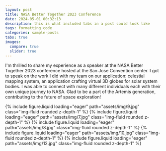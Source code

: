 ```yaml
---
layout: post
title: NASA Better Together 2023 Conference
date: 2024-05-01 00:32:13
description: this is what included tabs in a post could look like
tags: formatting code
categories: sample-posts
tabs: true
images:
  compare: true
  slider: true
---
```


I'm thrilled to share my experience as a speaker at the NASA Better Together 2023 conference hosted at the San Jose Convention center. I got to speak on the work I did with my team on our application: celestial mapping system, an application crafting virtual 3D globes for solar system bodies. I was able to connect with many different individuals each with their own unique journey to NASA. Glad to be a part of the Artemis generation, contributing to the future of space exploration!

<swiper-container keyboard="true" navigation="true" pagination="true" pagination-clickable="true" pagination-dynamic-bullets="true" rewind="true">
  <swiper-slide>{% include figure.liquid loading="eager" path="assets/img/9.jpg" class="img-fluid rounded z-depth-1" %}</swiper-slide>
  <swiper-slide>{% include figure.liquid loading="eager" path="assets/img/7.jpg" class="img-fluid rounded z-depth-1" %}</swiper-slide>
  <swiper-slide>{% include figure.liquid loading="eager" path="assets/img/8.jpg" class="img-fluid rounded z-depth-1" %}</swiper-slide>
  <swiper-slide>{% include figure.liquid loading="eager" path="assets/img/10.jpg" class="img-fluid rounded z-depth-1" %}</swiper-slide>
  <swiper-slide>{% include figure.liquid loading="eager" path="assets/img/12.jpg" class="img-fluid rounded z-depth-1" %}</swiper-slide>
</swiper-container>
